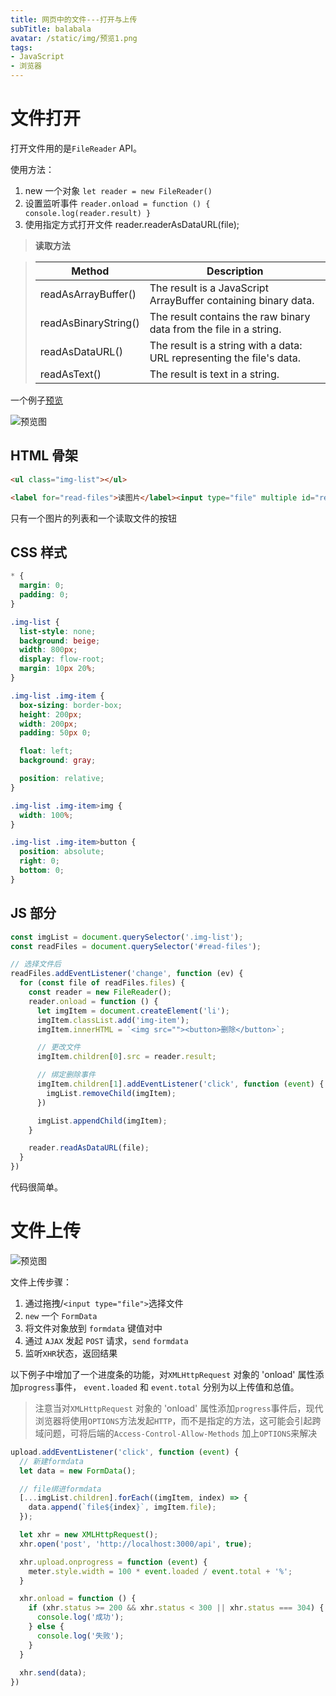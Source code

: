 ```yaml
---
title: 网页中的文件---打开与上传
subTitle: balabala
avatar: /static/img/预览1.png
tags:
- JavaScript
- 浏览器
---
```


# 文件打开

打开文件用的是`FileReader` API。

使用方法：

1. new 一个对象 `let reader = new FileReader()`
2. 设置监听事件 `reader.onload = function () {
      console.log(reader.result)
   }`
3. 使用指定方式打开文件 reader.readerAsDataURL(file);

> **读取方法**

> Method | Description
>  ---   |  ---
> readAsArrayBuffer() |	The result is a JavaScript ArrayBuffer containing binary data.
> readAsBinaryString() |	The result contains the raw binary data from the file in a string.
> readAsDataURL()	| The result is a string with a data: URL representing the file's data.
> readAsText() |	The result is text in a string.

一个例子[预览](./fileReader.html)

![预览图](./img/预览1.png)

## HTML 骨架
```html
<ul class="img-list"></ul>

<label for="read-files">读图片</label><input type="file" multiple id="read-files">
```

只有一个图片的列表和一个读取文件的按钮

## CSS 样式
```css
* {
  margin: 0;
  padding: 0;
}

.img-list {
  list-style: none;
  background: beige;
  width: 800px;
  display: flow-root;
  margin: 10px 20%;
}

.img-list .img-item {
  box-sizing: border-box;
  height: 200px;
  width: 200px;
  padding: 50px 0;

  float: left;
  background: gray;

  position: relative;
}

.img-list .img-item>img {
  width: 100%;
}

.img-list .img-item>button {
  position: absolute;
  right: 0;
  bottom: 0;
}
```

## JS 部分

```js
const imgList = document.querySelector('.img-list');
const readFiles = document.querySelector('#read-files');

// 选择文件后
readFiles.addEventListener('change', function (ev) {
  for (const file of readFiles.files) {
    const reader = new FileReader();
    reader.onload = function () {
      let imgItem = document.createElement('li');
      imgItem.classList.add('img-item');
      imgItem.innerHTML = `<img src=""><button>删除</button>`;

      // 更改文件
      imgItem.children[0].src = reader.result;

      // 绑定删除事件
      imgItem.children[1].addEventListener('click', function (event) {
        imgList.removeChild(imgItem);
      })

      imgList.appendChild(imgItem);
    }

    reader.readAsDataURL(file);
  }
})
```

代码很简单。

# 文件上传

![预览图](./img/预览2.png)

文件上传步骤：

1. 通过拖拽/`<input type="file">`选择文件
2. `new` 一个 `FormData`
3. 将文件对象放到 `formdata` 键值对中
4. 通过 `AJAX` 发起 `POST` 请求，`send` `formdata`
5. 监听`XHR`状态，返回结果

以下例子中增加了一个进度条的功能，对`XMLHttpRequest` 对象的 'onload' 属性添加`progress`事件， `event.loaded` 和 `event.total` 分别为以上传值和总值。

> 注意当对`XMLHttpRequest` 对象的 'onload' 属性添加`progress`事件后，现代浏览器将使用`OPTIONS`方法发起`HTTP`，而不是指定的方法，这可能会引起跨域问题，可将后端的`Access-Control-Allow-Methods` 加上`OPTIONS`来解决

```js
upload.addEventListener('click', function (event) {
  // 新建formdata
  let data = new FormData();

  // file绑进formdata
  [...imgList.children].forEach((imgItem, index) => {
    data.append(`file${index}`, imgItem.file);
  });

  let xhr = new XMLHttpRequest();
  xhr.open('post', 'http://localhost:3000/api', true);

  xhr.upload.onprogress = function (event) {
    meter.style.width = 100 * event.loaded / event.total + '%';
  }

  xhr.onload = function () {
    if (xhr.status >= 200 && xhr.status < 300 || xhr.status === 304) {
      console.log('成功');
    } else {
      console.log('失败');
    }
  }
  
  xhr.send(data);
})
```

